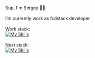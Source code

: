 Sup, I'm Sergey 👋🏻
<br />
<br />
I’m currently work as fullstack developer
<br />
<br />
Work stack:
<br />
[![My Skills](https://skillicons.dev/icons?i=js,ts,deno,react,nodejs,html,css)](https://skillicons.dev)
<br />
<br />
Next stack:
<br />
[![My Skills](https://skillicons.dev/icons?i=go)](https://skillicons.dev)
